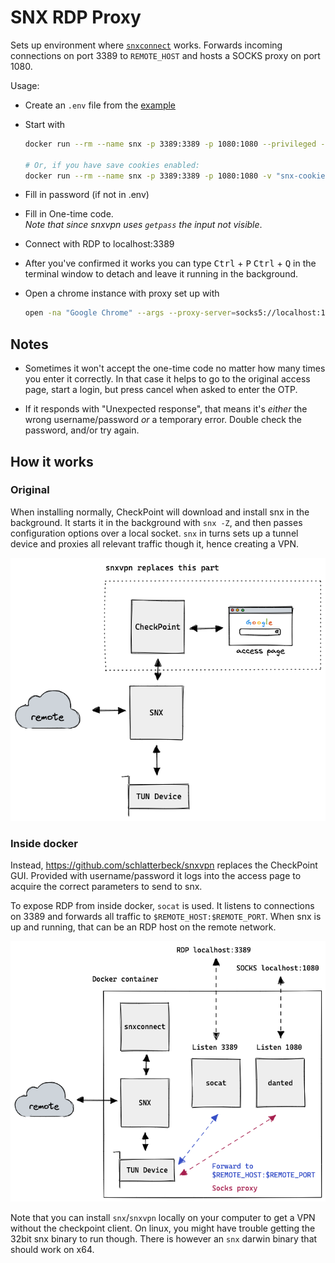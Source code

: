 # SNX RDP Proxy

Sets up environment where [`snxconnect`](https://github.com/schlatterbeck/snxvpn) works.
Forwards incoming connections on port 3389 to `REMOTE_HOST` and hosts a SOCKS proxy on port 1080.

Usage:

- Create an `.env` file from the [example](./example.env)
- Start with

  ```sh
  docker run --rm --name snx -p 3389:3389 -p 1080:1080 --privileged -it --env-file .env goshaza/snx-rdp-proxy

  # Or, if you have save cookies enabled:
  docker run --rm --name snx -p 3389:3389 -p 1080:1080 -v "snx-cookies:/data" --privileged -it --env-file .env goshaza/snx-rdp-proxy
  ```

- Fill in password (if not in .env)
- Fill in One-time code.  
  _Note that since snxvpn uses `getpass` the input not visible_.
- Connect with RDP to localhost:3389
- After you've confirmed it works you can type <kbd>Ctrl</kbd> + <kbd>P</kbd> <kbd>Ctrl</kbd> + <kbd>Q</kbd> in the terminal window to detach and leave it running in the background.
- Open a chrome instance with proxy set up with

  ```sh
  open -na "Google Chrome" --args --proxy-server=socks5://localhost:1080 --no-first-run --user-data-dir=$HOME/proxy-user
  ```

## Notes

- Sometimes it won't accept the one-time code no matter how many times you enter it correctly.
  In that case it helps to go to the original access page, start a login, but press cancel when asked to enter the OTP.

- If it responds with "Unexpected response", that means it's _either_ the wrong username/password _or_ a temporary error.
  Double check the password, and/or try again.

## How it works

### Original

When installing normally, CheckPoint will download and install snx in the background.
It starts it in the background with `snx -Z`, and then passes configuration options over a local socket.
`snx` in turns sets up a tunnel device and proxies all relevant traffic though it, hence creating a VPN.

![Diagram of original flow](./images/checkpoint-snx.png)

### Inside docker

Instead, https://github.com/schlatterbeck/snxvpn replaces the CheckPoint GUI.
Provided with username/password it logs into the access page to acquire the correct parameters to send to snx.

To expose RDP from inside docker, `socat` is used. It listens to connections on 3389 and forwards all traffic to `$REMOTE_HOST:$REMOTE_PORT`. When snx is up and running, that can be an RDP host on the remote network.

![Diagram of original flow](./images/snx-docker.png)

Note that you can install `snx`/`snxvpn` locally on your computer to get a VPN without the checkpoint client. On linux, you might have trouble getting the 32bit snx binary to run though.
There is however an `snx` darwin binary that should work on x64.
